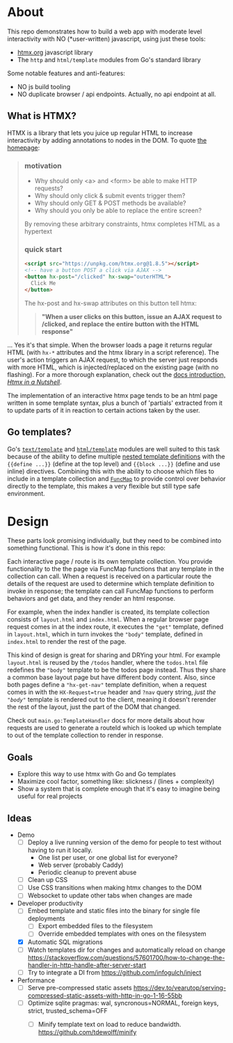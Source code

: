 # About

This repo demonstrates how to build a web app with moderate level interactivity
with NO (*user-written) javascript, using just these tools:

- [htmx.org](https://htmx.org) javascript library
- The `http` and `html/template` modules from Go's standard library

Some notable features and anti-features:

- NO js build tooling
- NO duplicate browser / api endpoints. Actually, no api endpoint at all.

## What is HTMX?

HTMX is a library that lets you juice up regular HTML to increase
interactivity by adding annotations to nodes in the DOM. To quote
[the homepage](https://htmx.org/):

> ### motivation
> 
> - Why should only \<a\> and \<form\> be able to make HTTP requests?
> - Why should only click & submit events trigger them?
> - Why should only GET & POST methods be available?
> - Why should you only be able to replace the entire screen?
> 
> By removing these arbitrary constraints, htmx completes HTML as a hypertext
> 
> ### quick start
> 
> ```html
> <script src="https://unpkg.com/htmx.org@1.8.5"></script>
> <!-- have a button POST a click via AJAX -->
> <button hx-post="/clicked" hx-swap="outerHTML">
>   Click Me
> </button>
> ```
> 
> The hx-post and hx-swap attributes on this button tell htmx:
> 
> > **"When a user clicks on this button, issue an AJAX request to /clicked,
> > and replace the entire button with the HTML response"**

... Yes it's that simple. When the browser loads a page it returns regular
HTML (with `hx-*` attributes and the htmx library in a script reference). The
user's action triggers an AJAX request, to which the server just responds with
more HTML, which is injected/replaced on the existing page (with no flashing).
For a more thorough explanation, check out the [docs introduction, *Htmx in a
Nutshell*](https://htmx.org/docs/#introduction).

The implementation of an interactive htmx page tends to be an html page written
in some template syntax, plus a bunch of 'partials' extracted from it to update
parts of it in reaction to certain actions taken by the user.

## Go templates?

Go's [`text/template`][text-template] and [`html/template`][html-template]
modules are well suited to this task because of the ability to define multiple
[nested template definitions][nested-template] with the `{{define ...}}`
(define at the top level) and `{{block ...}}` (define and use inline)
directives. Combining this with the ability to choose which files to include
in a template collection and [`FuncMap`][funcmap] to provide control over
behavior directly to the template, this makes a very flexible but still
type safe environment.

[text-template]: https://pkg.go.dev/text/template#section-documentation
[html-template]: https://pkg.go.dev/html/template#section-documentation
[nested-template]: https://pkg.go.dev/text/template#hdr-Nested_template_definitions
[funcmap]: https://pkg.go.dev/text/template#FuncMap

# Design

These parts look promising individually, but they need to be combined into
something functional. This is how it's done in this repo:

Each interactive page / route is its own template collection. You provide
functionality to the the page via FuncMap functions that any template in 
the collection can call. When a request is received on a particular route
the details of the request are used to determine which template definition
to invoke in response; the template can call FuncMap functions to perform
behaviors and get data, and they render an html response.

For example, when the index handler is created, its template collection 
consists of `layout.html` and `index.html`. When a regular browser page
request comes in at the index route, it executes the `"get"` template,
defined in `layout.html`, which in turn invokes the `"body"` template,
defined in `index.html` to render the rest of the page.

This kind of design is great for sharing and DRYing your html. For example
`layout.html` is reused by the `/todos` handler, where the `todos.html`
file redefines the `"body"` template to be the todos page instead. Thus
they share a common base layout page but have different body content.
Also, since both pages define a `"hx-get-nav"` template definition, when
a request comes in with the `HX-Request=true` header and `?nav` query
string, *just the `"body"`* template is rendered out to the client,
meaning it doesn't rerender the rest of the layout, just the part of the
DOM that changed.

Check out `main.go:TemplateHandler` docs for more details about how requests
are used to generate a routeId which is looked up which template to
out of the template collection to render in response.

## Goals

- Explore this way to use htmx with Go and Go templates
- Maximize cool factor, something like: slickness / (lines + complexity)
- Show a system that is complete enough that it's easy to imagine being
  useful for real projects

## Ideas

- Demo
	- [ ] Deploy a live  running version of the demo for people to test without having
	      to run it locally.
		- One list per user, or one global list for everyone?
		- Web server (probably Caddy)
		- Periodic cleanup to prevent abuse
	- [ ] Clean up CSS
	- [ ] Use CSS transitions when making htmx changes to the DOM
	- [ ] Websocket to update other tabs when changes are made
- Developer productivity
	- [ ] Embed template and static files into the binary for single file deployments
		- [ ] Export embedded files to the filesystem
		- [ ] Override embedded templates with ones on the filesystem
	- [x] Automatic SQL migrations
	- [ ] Watch templates dir for changes and automatically reload on change
	      https://stackoverflow.com/questions/57601700/how-to-change-the-handler-in-http-handle-after-server-start
	- [ ] Try to integrate a DI from https://github.com/infogulch/inject
- Performance
  - [ ] Serve pre-compressed static assets
	      https://dev.to/vearutop/serving-compressed-static-assets-with-http-in-go-1-16-55bb
  - [ ] Optimize sqlite pragmas: wal, syncronous=NORMAL, foreign keys, strict, trusted_schema=OFF
	- [ ] Minify template text on load to reduce bandwidth. https://github.com/tdewolff/minify

